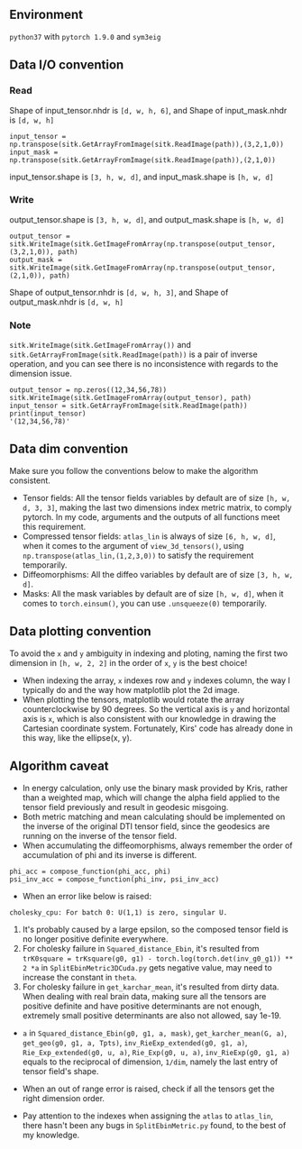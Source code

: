 ## Environment
`python37` with `pytorch 1.9.0` and `sym3eig`

## Data I/O convention

### Read
Shape of input_tensor.nhdr is `[d, w, h, 6]`, and Shape of input_mask.nhdr is `[d, w, h]`
```
input_tensor = np.transpose(sitk.GetArrayFromImage(sitk.ReadImage(path)),(3,2,1,0))
input_mask = np.transpose(sitk.GetArrayFromImage(sitk.ReadImage(path)),(2,1,0))
```
input_tensor.shape is `[3, h, w, d]`, and input_mask.shape is `[h, w, d]`
### Write
output_tensor.shape is `[3, h, w, d]`, and output_mask.shape is `[h, w, d]`
```
output_tensor = sitk.WriteImage(sitk.GetImageFromArray(np.transpose(output_tensor,(3,2,1,0)), path)
output_mask = sitk.WriteImage(sitk.GetImageFromArray(np.transpose(output_tensor,(2,1,0)), path)
```
Shape of output_tensor.nhdr is `[d, w, h, 3]`, and Shape of output_mask.nhdr is `[d, w, h]`

### Note
`sitk.WriteImage(sitk.GetImageFromArray())` and `sitk.GetArrayFromImage(sitk.ReadImage(path))` is a pair of inverse operation, and you can see there is no inconsistence with regards to the dimension issue.
```
output_tensor = np.zeros((12,34,56,78))
sitk.WriteImage(sitk.GetImageFromArray(output_tensor), path)
input_tensor = sitk.GetArrayFromImage(sitk.ReadImage(path))
print(input_tensor)
'(12,34,56,78)'
```

## Data dim convention

Make sure you follow the conventions below to make the algorithm consistent.
- Tensor fields: All the tensor fields variables by default are of size `[h, w, d, 3, 3]`, making the last two dimensions index metric matrix, to comply pytorch. In my code, arguments and the outputs of all functions meet this requirement. 
- Compressed tensor fields: `atlas_lin` is always of size `[6, h, w, d]`, when it comes to the argument of `view_3d_tensors()`, using `np.transpose(atlas_lin,(1,2,3,0))` to satisfy the requirement temporarily.
- Diffeomorphisms: All the diffeo variables by default are of size `[3, h, w, d]`.
- Masks: All the mask variables by default are of size `[h, w, d]`, when it comes to `torch.einsum()`, you can use `.unsqueeze(0)` temporarily.

## Data plotting convention

To avoid the `x` and `y` ambiguity in indexing and ploting, naming the first two dimension in `[h, w, 2, 2]` in the order of `x`, `y` is the best choice! 
- When indexing the array, `x` indexes row and `y` indexes column, the way I typically do and the way how matplotlib plot the 2d image. 
- When plotting the tensors, matplotlib would rotate the array counterclockwise by 90 degrees. So the vertical axis is `y` and horizontal axis is `x`, which is also consistent with our knowledge in drawing the Cartesian coordinate system. Fortunately, Kirs' code has already done in this way, like the ellipse(x, y). 


## Algorithm caveat
- In energy calculation, only use the binary mask provided by Kris, rather than a weighted map, which will change the alpha field applied to the tensor field previously and result in geodesic misgoing.
- Both metric matching and mean calculating should be implemented on the inverse of the original DTI tensor field, since the geodesics are running on the inverse of the tensor field.
- When accumulating the diffeomorphisms, always remember the order of accumulation of phi and its inverse is different.
```
phi_acc = compose_function(phi_acc, phi)
psi_inv_acc = compose_function(phi_inv, psi_inv_acc)
```
- When an error like below is raised:
```
cholesky_cpu: For batch 0: U(1,1) is zero, singular U.
```
1. It's probably caused by a large epsilon, so the composed tensor field is no longer positive definite everywhere.
2. For cholesky failure in `Squared_distance_Ebin`, it's resulted from `trK0square = trKsquare(g0, g1) - torch.log(torch.det(inv_g0_g1)) ** 2 *a` in `SplitEbinMetric3DCuda.py` gets negative value, may need to increase the constant in `theta`.
3. For cholesky failure in `get_karchar_mean`, it's resulted from dirty data. When dealing with real brain data, making sure all the tensors are positive definite and have positive determinants are not enough, extremely small positive determinants are also not allowed, say 1e-19.
- `a` in `Squared_distance_Ebin(g0, g1, a, mask)`, `get_karcher_mean(G, a)`, `get_geo(g0, g1, a, Tpts)`, `inv_RieExp_extended(g0, g1, a)`, `Rie_Exp_extended(g0, u, a)`, `Rie_Exp(g0, u, a)`, `inv_RieExp(g0, g1, a)` equals to the reciprocal of dimension, `1/dim`, namely the last entry of tensor field's shape.

- When an out of range error is raised, check if all the tensors get the right dimension order.
- Pay attention to the indexes when assigning the `atlas` to `atlas_lin`, there hasn't been any bugs in `SplitEbinMetric.py` found, to the best of my knowledge.
